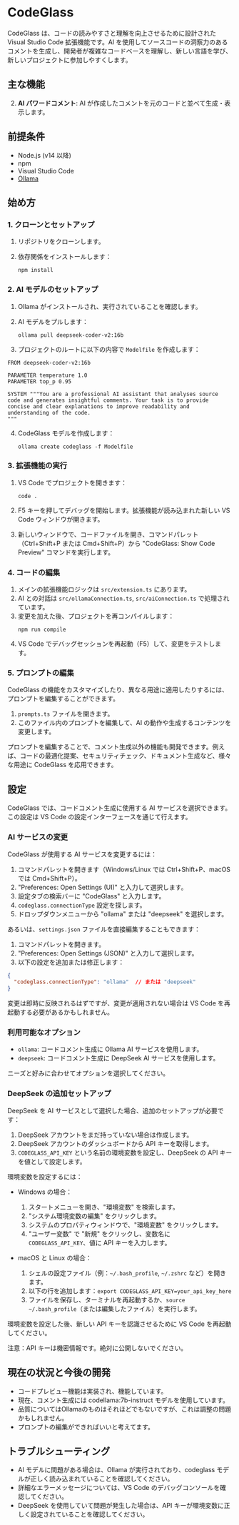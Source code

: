 # CodeGlass
CodeGlass は、コードの読みやすさと理解を向上させるために設計された Visual Studio Code 拡張機能です。AI を使用してソースコードの洞察力のあるコメントを生成し、開発者が複雑なコードベースを理解し、新しい言語を学び、新しいプロジェクトに参加しやすくします。

## 主な機能


2. **AI パワードコメント**: AI が作成したコメントを元のコードと並べて生成・表示します。

## 前提条件

- Node.js (v14 以降)
- npm
- Visual Studio Code
- [Ollama](https://ollama.ai/)

## 始め方

### 1. クローンとセットアップ

1. リポジトリをクローンします。

2. 依存関係をインストールします：
   ```
   npm install
   ```

### 2. AI モデルのセットアップ

1. Ollama がインストールされ、実行されていることを確認します。

2. AI モデルをプルします：

   ```
   ollama pull deepseek-coder-v2:16b
   ```

3. プロジェクトのルートに以下の内容で `Modelfile` を作成します：

```
FROM deepseek-coder-v2:16b

PARAMETER temperature 1.0
PARAMETER top_p 0.95

SYSTEM """You are a professional AI assistant that analyses source code and generates insightful comments. Your task is to provide concise and clear explanations to improve readability and understanding of the code. 
"""
```

4. CodeGlass モデルを作成します：
   ```
   ollama create codeglass -f Modelfile
   ```

### 3. 拡張機能の実行

1. VS Code でプロジェクトを開きます：
   ```
   code .
   ```

2. F5 キーを押してデバッグを開始します。拡張機能が読み込まれた新しい VS Code ウィンドウが開きます。

3. 新しいウィンドウで、コードファイルを開き、コマンドパレット（Ctrl+Shift+P または Cmd+Shift+P）から "CodeGlass: Show Code Preview" コマンドを実行します。

### 4. コードの編集

1. メインの拡張機能ロジックは `src/extension.ts` にあります。
2. AI との対話は `src/ollamaConnection.ts`, `src/aiConnection.ts` で処理されています。
3. 変更を加えた後、プロジェクトを再コンパイルします：
   ```
   npm run compile
   ```
4. VS Code でデバッグセッションを再起動（F5）して、変更をテストします。

### 5. プロンプトの編集

CodeGlass の機能をカスタマイズしたり、異なる用途に適用したりするには、プロンプトを編集することができます。

1. `prompts.ts` ファイルを開きます。
2. このファイル内のプロンプトを編集して、AI の動作や生成するコンテンツを変更します。

プロンプトを編集することで、コメント生成以外の機能も開発できます。例えば、コードの最適化提案、セキュリティチェック、ドキュメント生成など、様々な用途に CodeGlass を応用できます。

## 設定

CodeGlass では、コードコメント生成に使用する AI サービスを選択できます。この設定は VS Code の設定インターフェースを通じて行えます。

### AI サービスの変更

CodeGlass が使用する AI サービスを変更するには：

1. コマンドパレットを開きます（Windows/Linux では Ctrl+Shift+P、macOS では Cmd+Shift+P）。
2. "Preferences: Open Settings (UI)" と入力して選択します。
3. 設定タブの検索バーに "CodeGlass" と入力します。
4. `codeglass.connectionType` 設定を探します。
5. ドロップダウンメニューから "ollama" または "deepseek" を選択します。

あるいは、`settings.json` ファイルを直接編集することもできます：

1. コマンドパレットを開きます。
2. "Preferences: Open Settings (JSON)" と入力して選択します。
3. 以下の設定を追加または修正します：

```json
{
  "codeglass.connectionType": "ollama"  // または "deepseek"
}
```

変更は即時に反映されるはずですが、変更が適用されない場合は VS Code を再起動する必要があるかもしれません。

### 利用可能なオプション

- `ollama`: コードコメント生成に Ollama AI サービスを使用します。
- `deepseek`: コードコメント生成に DeepSeek AI サービスを使用します。

ニーズと好みに合わせてオプションを選択してください。

### DeepSeek の追加セットアップ

DeepSeek を AI サービスとして選択した場合、追加のセットアップが必要です：

1. DeepSeek アカウントをまだ持っていない場合は作成します。
2. DeepSeek アカウントのダッシュボードから API キーを取得します。
3. `CODEGLASS_API_KEY` という名前の環境変数を設定し、DeepSeek の API キーを値として設定します。

環境変数を設定するには：

- Windows の場合：
    1. スタートメニューを開き、"環境変数" を検索します。
    2. "システム環境変数の編集" をクリックします。
    3. システムのプロパティウィンドウで、"環境変数" をクリックします。
    4. "ユーザー変数" で "新規" をクリックし、変数名に `CODEGLASS_API_KEY`、値に API キーを入力します。

- macOS と Linux の場合：
    1. シェルの設定ファイル（例：`~/.bash_profile`, `~/.zshrc` など）を開きます。
    2. 以下の行を追加します：`export CODEGLASS_API_KEY=your_api_key_here`
    3. ファイルを保存し、ターミナルを再起動するか、`source ~/.bash_profile`（または編集したファイル）を実行します。

環境変数を設定した後、新しい API キーを認識させるために VS Code を再起動してください。

注意：API キーは機密情報です。絶対に公開しないでください。

## 現在の状況と今後の開発

- コードプレビュー機能は実装され、機能しています。
- 現在、コメント生成には codellama:7b-instruct モデルを使用しています。
- 品質についてはOllamaのものはそれほどでもないですが、これは調整の問題かもしれません。
- プロンプトの編集ができればいいと考えてます。

## トラブルシューティング

- AI モデルに問題がある場合は、Ollama が実行されており、codeglass モデルが正しく読み込まれていることを確認してください。
- 詳細なエラーメッセージについては、VS Code のデバッグコンソールを確認してください。
- DeepSeek を使用していて問題が発生した場合は、API キーが環境変数に正しく設定されていることを確認してください。
